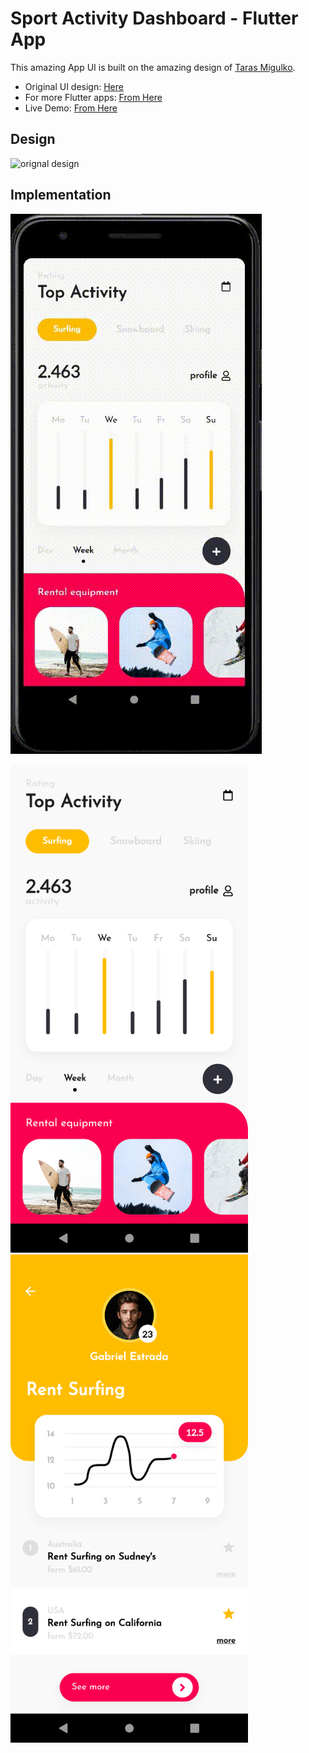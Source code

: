 # Sport Activity Dashboard - Flutter App

This amazing App UI is built on the amazing design of [Taras Migulko](https://dribbble.com/ui_migulko "Taras Migulko").

- Original UI design: [Here](https://dribbble.com/shots/6215241-Sport-activity-dashboard-application "Original Design")
- For more Flutter apps: [From Here](https://github.com/AhmedAbouelkher "profile")
- Live Demo: [From Here](https://youtu.be/xMXI55G82Fk "App Demo")  

## Design
![orignal design](https://cdn.dribbble.com/users/1998175/screenshots/6215241/dribbble_sport.gif)

## Implementation
![](https://github.com/AhmedAbouelkher/Sport-Activity-Flatter-App/blob/master/screenshots/App-Demo.gif)

<img src="screenshots/screenshot_1.png" width="380"> <img src="screenshots/screenshot_2.png" width="380">
